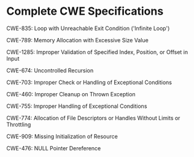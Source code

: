 

# Complete CWE Specifications

CWE-835: Loop with Unreachable Exit Condition ('Infinite Loop')

CWE-789: Memory Allocation with Excessive Size Value

CWE-1285: Improper Validation of Specified Index, Position, or Offset in Input

CWE-674: Uncontrolled Recursion

CWE-703: Improper Check or Handling of Exceptional Conditions

CWE-460: Improper Cleanup on Thrown Exception

CWE-755: Improper Handling of Exceptional Conditions

CWE-774: Allocation of File Descriptors or Handles Without Limits or Throttling

CWE-909: Missing Initialization of Resource

CWE-476: NULL Pointer Dereference